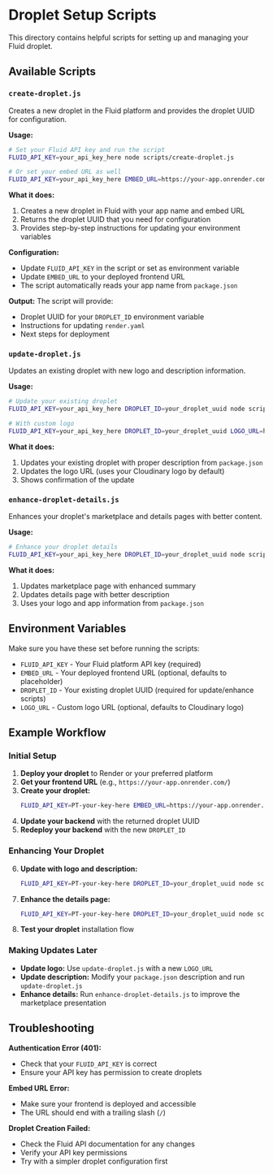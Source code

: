 # Droplet Setup Scripts

This directory contains helpful scripts for setting up and managing your Fluid droplet.

## Available Scripts

### `create-droplet.js`

Creates a new droplet in the Fluid platform and provides the droplet UUID for configuration.

**Usage:**
```bash
# Set your Fluid API key and run the script
FLUID_API_KEY=your_api_key_here node scripts/create-droplet.js

# Or set your embed URL as well
FLUID_API_KEY=your_api_key_here EMBED_URL=https://your-app.onrender.com/ node scripts/create-droplet.js
```

**What it does:**
1. Creates a new droplet in Fluid with your app name and embed URL
2. Returns the droplet UUID that you need for configuration
3. Provides step-by-step instructions for updating your environment variables

**Configuration:**
- Update `FLUID_API_KEY` in the script or set as environment variable
- Update `EMBED_URL` to your deployed frontend URL
- The script automatically reads your app name from `package.json`

**Output:**
The script will provide:
- Droplet UUID for your `DROPLET_ID` environment variable
- Instructions for updating `render.yaml`
- Next steps for deployment

### `update-droplet.js`

Updates an existing droplet with new logo and description information.

**Usage:**
```bash
# Update your existing droplet
FLUID_API_KEY=your_api_key_here DROPLET_ID=your_droplet_uuid node scripts/update-droplet.js

# With custom logo
FLUID_API_KEY=your_api_key_here DROPLET_ID=your_droplet_uuid LOGO_URL=https://your-logo-url.com/logo.png node scripts/update-droplet.js
```

**What it does:**
1. Updates your existing droplet with proper description from `package.json`
2. Updates the logo URL (uses your Cloudinary logo by default)
3. Shows confirmation of the update

### `enhance-droplet-details.js`

Enhances your droplet's marketplace and details pages with better content.

**Usage:**
```bash
# Enhance your droplet details
FLUID_API_KEY=your_api_key_here DROPLET_ID=your_droplet_uuid node scripts/enhance-droplet-details.js
```

**What it does:**
1. Updates marketplace page with enhanced summary
2. Updates details page with better description
3. Uses your logo and app information from `package.json`

## Environment Variables

Make sure you have these set before running the scripts:

- `FLUID_API_KEY` - Your Fluid platform API key (required)
- `EMBED_URL` - Your deployed frontend URL (optional, defaults to placeholder)
- `DROPLET_ID` - Your existing droplet UUID (required for update/enhance scripts)
- `LOGO_URL` - Custom logo URL (optional, defaults to Cloudinary logo)

## Example Workflow

### Initial Setup
1. **Deploy your droplet** to Render or your preferred platform
2. **Get your frontend URL** (e.g., `https://your-app.onrender.com/`)
3. **Create your droplet:**
   ```bash
   FLUID_API_KEY=PT-your-key-here EMBED_URL=https://your-app.onrender.com/ node scripts/create-droplet.js
   ```
4. **Update your backend** with the returned droplet UUID
5. **Redeploy your backend** with the new `DROPLET_ID`

### Enhancing Your Droplet
6. **Update with logo and description:**
   ```bash
   FLUID_API_KEY=PT-your-key-here DROPLET_ID=your_droplet_uuid node scripts/update-droplet.js
   ```
7. **Enhance the details page:**
   ```bash
   FLUID_API_KEY=PT-your-key-here DROPLET_ID=your_droplet_uuid node scripts/enhance-droplet-details.js
   ```
8. **Test your droplet** installation flow

### Making Updates Later
- **Update logo:** Use `update-droplet.js` with a new `LOGO_URL`
- **Update description:** Modify your `package.json` description and run `update-droplet.js`
- **Enhance details:** Run `enhance-droplet-details.js` to improve the marketplace presentation

## Troubleshooting

**Authentication Error (401):**
- Check that your `FLUID_API_KEY` is correct
- Ensure your API key has permission to create droplets

**Embed URL Error:**
- Make sure your frontend is deployed and accessible
- The URL should end with a trailing slash (`/`)

**Droplet Creation Failed:**
- Check the Fluid API documentation for any changes
- Verify your API key permissions
- Try with a simpler droplet configuration first
